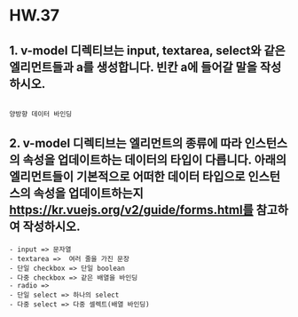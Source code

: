 # HW.37

## 1. v-model 디렉티브는 input, textarea, select와 같은 엘리먼트들과 a를 생성합니다. 빈칸 a에 들어갈 말을 작성하시오.

```

양방향 데이터 바인딩
```



## 2. v-model 디렉티브는 엘리먼트의 종류에 따라 인스턴스의 속성을 업데이트하는 데이터의 타입이 다릅니다. 아래의 엘리먼트들이 기본적으로 어떠한 데이터 타입으로 인스턴스의 속성을 업데이트하는지  https://kr.vuejs.org/v2/guide/forms.html를 참고하여 작성하시오.

```
- input => 문자열
- textarea =>  여러 줄을 가진 문장
- 단일 checkbox => 단일 boolean
- 다중 checkbox => 같은 배열을 바인딩
- radio => 
- 단일 select => 하나의 select
- 다중 select => 다중 셀렉트(배열 바인딩)
```

